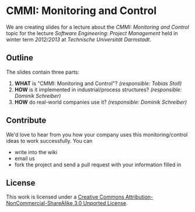 CMMI: Monitoring and Control
============================

We are creating slides for a lecture about the *CMMI: Monitoring and Control* topic for the lecture *Software Engineering: Project Management* held in winter term *2012/2013* at *Technische Universität Darmstadt*.

Outline
-------

The slides contain three parts:

1. **WHAT** is "CMMI: Monitoring and Control"? *(responsible: Tobias Stoll)*
2. **HOW** is it implemented in industrial/process structures? *(responsible: Dominik Schreiber)*
3. **HOW** do real-world companies use it? *(responsible: Dominik Schreiber)*

Contribute
----------

We'd love to hear from you how your company uses this monitoring/control ideas to work successfully. You can
- write into the wiki
- email us
- fork the project and send a pull request with your information filled in

License
-------

This work is licensed under a [Creative Commons Attribution-NonCommercial-ShareAlike 3.0 Unported License](http://creativecommons.org/licenses/by-nc-sa/3.0/).
